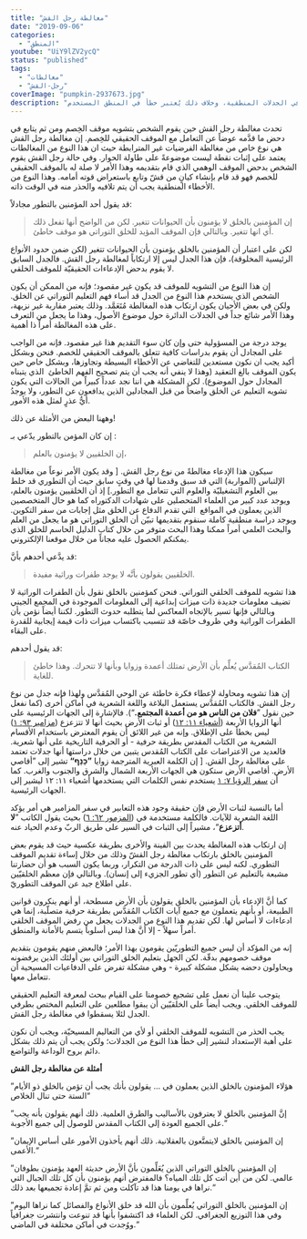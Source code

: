 ```yaml
---
title: "مغالطة رجل القش"
date: "2019-09-06"
categories:
  - "المنطق"
youtube: "UiY9lZV2ycQ"
status: "published"
tags:
  - "مغالطات"
  - "رجل-القش"
coverImage: "pumpkin-2937673.jpg"
description: "تقديم مواقف الخصوم بطريقة أمينة هو أمر مطلوب في الجدلات المنطقية، وخلاف ذلك يُعتبر خطأ في المنطق المستخدم."
---
```


تحدث مغالطة رجل القش حين يقوم الشخص بتشويه موقف الخِصم ومن ثم يتابع في دحض ما قدَّمه عوضاً عن التعامل مع الموقف الحقيقي للخِصم. إن مغالطة رجل القش هي نوع خاص من مغالطة الفرضيات غير المترابطة حيث ان هذا النوع من المغالطات يعتمد على إثبات نقطة ليست موضوعةً على طاولة الحوار. وفي حالة رجل القش يقوم الشخص بدحض الموقف الوهمي الذي قام بتقديمه وهذا الأمر لا صلة له بالموقف الحقيقي للخصم فهو قد قام بإنشاء كيانٍ من قشّ وتابع باستعراض قوته أمامه. وهذا النوع من الأخطاء المنطقية يجب أن يتم تلافيه والحذر منه في الوقت ذاته.

قد يقول أحد المؤمنين بالتطور مجادلاً:

>إن المؤمنين بالخلق لا يؤمنون بأن الحيوانات تتغير. لكن من الواضح أنها تفعل ذلك اَي انها تتغير. وبالتالي فإن الموقف المؤيد للخلق التوراتي هو موقف خاطئ.

لكن على اعتبار أن المؤمنين بالخلق يؤمنون بأن الحيوانات تتغير (لكن ضمن حدود الأنواع الرئيسية المخلوقة)، فإن هذا الجدل ليس إلا ارتكاباً لمغالطة رجل القش. فالجدل السابق لا يقوم بدحض الإدعاءات الحقيقيّة للموقف الخلقي.

إن هذا النوع من التشويه للموقف قد يكون غير مقصود؛ فإنه من الممكن أن يكون الشخص الذي يستخدم هذا النوع من الجدل قد أساء فهم التعليم التوراتي عن الخلق. ولكن في بعض الأحيان يكون ارتكاب هذه المغالطة مُتَعَمَّد. وذلك يعتبر مقاربة غير نزيهة، وهذا الأمر شائع جداً في الجدلات الدائرة حول موضوع الأصول، وهذا ما يجعل من التعرف على هذه المغالطة أمراً ذا أهمية.

يوجد درجة من المسؤولية حتى وإن كان سوء التقديم هذا غير مقصود. فإنه من الواجب على المجادل أن يقوم بدراسات كافية تتعلق بالموقف الحقيقي للخصم. فنحن وبشكل أكيد يجب ان نكون مستعدين للتغاضي عن الأخطاء البسيطة وتجاوزها، وبشكل خاص حين يكون الموقف بالغ التعقيد (وهذا لا ينفي أنه يجب أن يتم تصحيح الفهم الخاطئ  الذي يتبناه المجادل حول الموضوع). لكن المشكلة هي اننا نجد عدداً كبيراً من الحالات التي يكون تشويه التعليم عن الخلق واضحاً من قبل المجادلين الذين يدافعون عن التطور، ولا يوجدُ أيُّ عذرٍ لمثل هذه الأمور.

وههنا البعض من الأمثلة عن ذلك!

إن كان المؤمن بالتطور يدّعي بـ :

>إن الخلقيين لا يؤمنون بالعلم،

سيكون هذا الإدعاء مغالطةً من نوع رجل القش. \[ وقد يكون الأمر نوعاً من مغالطة الإلتباس (المواربة) التي قد سبق وقدمنا لها في وقتٍ سابق حيث أن التطوري قد خلط بين العلوم التشغيليّة والعلوم التي تتعامل مع التطور.\] إذ أن الخلقيين يؤمنون بالعلم، ويوجد عدد كبير من العلماء المتحصلين على شهادات الدكتوراه كما هو حال المتخصصين الذين يعملون في المواقع  التي تقدم الدفاع عن الخلق مثل إجابات من سفر التكوين. ويوجد دراسة منطقية كاملة سنقوم بتقديمها تبيّن أن الخلق التوراتي هو ما يجعل من العلم والبحث العلمي أمراً ممكنا وهذا البحث متوفر من خلال كتاب الدليل الحاسم للخلق الذي يمكنكم الحصول عليه مجاناً من خلال موقعنا الإلكتروني.

قد يدَّعي أحدهم بأنَّ:
> الخلقيين يقولون بأنَّه لا يوجد طفرات وراثية مفيدة.
 
 هذا تشويه للموقف الخلقي التوراتي. فنحن كمؤمنين بالخلق نقول بأن الطفرات الوراثية لا تضيف معلومات جديدة ذات ميزات إبداعية إلى المعلومات الموجودة في المجمع الجيني وبالتالي فإنها تسير بالإتجاه المعاكس لما يتطلبه حدوث التطور. لكننا أيضاً نؤمن بأن الطفرات الوراثية وفي ظروف خاصّة قد تتسبب باكتساب ميزات ذات قيمة إيجابية للقدرة على البقاء.

قد يقول أحدهم:

> الكتاب المُقدَّس يُعلِّم بأن الأرض تمتلك أعمدة وزوايا وبأنها لا تتحرك. وهذا خاطئ للغاية.

إن هذا تشويه ومحاولة لإعطاء فكرة خاطئة عن الوحي المُقدَّس ولهذا فإنه جدل من نوع رجل القش. فالكتاب المُقدَّس يستعمل البلاغة واللغة الشعرية في أماكن أُخرى (كما نفعل حين نقول ”**فلان من الناس هو من أعمدة المجتمع.**“). فالإشارة إلى الجهات الرئيسية على أنها الزوايا الأربعة \([أشعياء ١١: ١٢](https://www.bible.com//bible/101/ISA.11.12)\) أو ثبات الأرض بحيث أنها لا تتزعزع \([مزامير ٩٣: ١](https://www.bible.com//bible/101/PSA.93.1)\) ليس بخطأ على الإطلاق. وإنه من غير اللائق أن يقوم المعترض باستخدام الأقسام الشعرية من الكتاب المقدس بطريقة حرفية - أو الحرفية التاريخية على أنها شعرية. فالعديد من الاعتراضات على الكتاب المُقدس يتبين من خلال دراستها أنها جدلات تعتمد على مغالطة رجل القش. \[ إن الكلمة العبرية المترجمة زوايا **”כָּנָף“** تشير إلى ”أقاصي الأرض. أقاصي الأرض ستكون هي الجهات الأربعة الشمال والشرق والجنوب والغرب. كما أن [سفر الرؤيا ٧: ١](https://www.bible.com//bible/101/REV.7.1) يستخدم نفس الكلمات التي يستخدمها أشعياء ١١: ١٢ ليشير إلى الجهات الرئيسية.

أما بالنسبة لثبات الأرض فإن حقيقة وجود هذه التعابير في سفر المزامير هي أمر يؤكد اللغة الشعرية للآيات. فالكلمة مستخدمة في \([المزمور ٦٢: ٦](https://www.bible.com//bible/1665/PSA.62.6)\) بحيث يقول الكاتب ”**لا أتزعزع**“، مشيراً إلى الثبات في السير على طريق الربّ وعدم الحياد عنه.

إن ارتكاب هذه المغالطة يحدث بين الفينة والأخرى بطريقة عكسية حيث قد يقوم بعض المؤمنين بالخلق بارتكاب مغالطة رجل القشّ وذلك من خلال إساءة تقديم الموقف التطوري. لكنه ليس على ذات الدرجة من التكرار، وربما يكون السبب هو أن حضارتنا مشبعة بالتعليم عن التطور (أي تطور الجزيء إلى إنسان). وبالتالي فإن معظم الخلقيّين على اطلاع جيد عن الموقف التطوريّ.

كما أنَّ الإدعاء بأن المؤمنين بالخلق يقولون بأن الأرض مسطحة، أو أنهم ينكرون قوانين الطبيعة، أو بأنهم يتعملون مع جميع آيات الكتاب المُقدَّس بطريقة حرفية متصلّبة، إنما هي ادعاءات لا أساس لها. لكن تقديم هذا النوع من الجدلات يجعل من رفض الموقف الخلقي أمراً سهلاً - إلا أنَّ هذا ليس أسلوباً يتسم بالأمانة والمنطق.

إنه من المؤكد أن ليس جميع التطوريّين يقومون بهذا الأمر؛ فالبعض منهم يقومون بتقديم موقف خصومهم بدقّة. لكن الجهل بتعليم الخلق التوراتي بين أولئك الذين يرفضونه ويحاولون دحضه يشكل مشكلة كبيرة - وهي مشكلة تفرض على الدفاعيات المسيحية أن تتعامل معها.

يتوجب علينا أن نعمل على تشجيع خصومنا على القيام ببحث لمعرفة التعليم الحقيقي للموقف الخلقي. ويجب أيضاً على الخلقيّين أن يبقوا مطلعين على التعليم المختص بطرفي الجدل لئلا يسقطوا في مغالطة رجل القش.

يجب الحذر من التشويه للموقف الخلقي أو لأي من التعاليم المسيحيّة، ويجب أن نكون على أهبة الإستعداد لنشير إلى خطأ هذا النوع من الجدلات؛ ولكن يجب أن يتم ذلك بشكل دائم بروح الوداعة والتواضع.

**أمثلة عن مغالطة رجل القش**

”هؤلاء المؤمنون بالخلق الذين يعملون في ... يقولون بأنك يجب أن تؤمن بالخلق ذو الأيام الستة حتى تنال الخلاص“

”إنَّ المؤمنين بالخلق لا يعترفون بالأساليب والطرق العلمية. ذلك أنهم يقولون بأنه يجب على الجميع العودة إلى الكتاب المقدس للوصول إلى جميع الأجوبة.“

”إن المؤمنين بالخلق لايتمتَّعون بالعقلانية. ذلك أنهم يأخذون الأمور على أساس الإيمان الأعمى.“

”إن المؤمنين بالخلق التوراتي الذين يُعَلِّمون بأنَّ الأرض حديثة العهد يؤمنون بطوفان عالمي. لكن من أين أتت كل تلك المياه؟ فالمفترض أنهم يؤمنون بأن كل تلك الجبال التي نراها في يومنا هذا قد تآكلت ومن ثم تمَّ إعادة تجميعها بعد ذلك.“

”إن المؤمنين بالخلق التوراتي يُعلِّمون بأن الله قد خلق الأنواع والفصائل كما نراها اليوم وفي هذا التوزيع الجغرافي. لكن العلماء قد اكتشفوا بأنها قد تنوعت وانتشرت جغرافياً ووُجدت في أماكن مختلفة في الماضي.“
